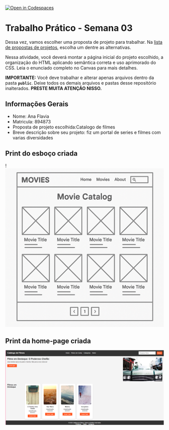 [![Open in Codespaces](https://classroom.github.com/assets/launch-codespace-2972f46106e565e64193e422d61a12cf1da4916b45550586e14ef0a7c637dd04.svg)](https://classroom.github.com/open-in-codespaces?assignment_repo_id=19001975)
# Trabalho Prático - Semana 03

Dessa vez, vamos escolher uma proposta de projeto para trabalhar. Na [lista de propostas de projetos](propostas-projetos.md), escolha um dentre as alternativas.

Nessa atividade, você deverá montar a página inicial do projeto escolhido, a organização do HTML aplicando semântica correta e uso aprimorado do CSS. Leia o enunciado completo no Canvas para mais detalhes.

**IMPORTANTE:** Você deve trabalhar e alterar apenas arquivos dentro da pasta **`public`**. Deixe todos os demais arquivos e pastas desse repositório inalterados. **PRESTE MUITA ATENÇÃO NISSO.**

## Informações Gerais

- Nome: Ana Flavia
- Matricula: 894873
- Proposta de projeto escolhida:Catalogo de filmes 
- Breve descrição sobre seu projeto:
fiz um portal de series e filmes com varias diversidades 


## Print do esboço criada

 !![esboço da pagina](image-1.png)


## Print da home-page criada

![print pag inicial](<Captura de tela 2025-04-03 140816.png>) 

